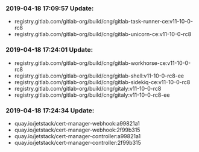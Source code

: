 ### 2019-04-18 17:09:57 Update:

- registry.gitlab.com/gitlab-org/build/cng/gitlab-task-runner-ce:v11-10-0-rc8
- registry.gitlab.com/gitlab-org/build/cng/gitlab-unicorn-ce:v11-10-0-rc8
### 2019-04-18 17:24:01 Update:

- registry.gitlab.com/gitlab-org/build/cng/gitlab-workhorse-ce:v11-10-0-rc8
- registry.gitlab.com/gitlab-org/build/cng/gitlab-shell:v11-10-0-rc8-ee
- registry.gitlab.com/gitlab-org/build/cng/gitlab-sidekiq-ce:v11-10-0-rc8
- registry.gitlab.com/gitlab-org/build/cng/gitaly:v11-10-0-rc8
- registry.gitlab.com/gitlab-org/build/cng/gitaly:v11-10-0-rc8-ee
### 2019-04-18 17:24:34 Update:

- quay.io/jetstack/cert-manager-webhook:a99821a1
- quay.io/jetstack/cert-manager-webhook:2f99b315
- quay.io/jetstack/cert-manager-controller:a99821a1
- quay.io/jetstack/cert-manager-controller:2f99b315
